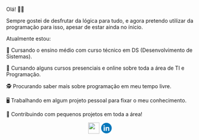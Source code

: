 Olá! 🖖🏻

Sempre gostei de desfrutar da lógica para tudo, e agora pretendo utilizar da programação para isso, apesar de estar ainda no ínicio.

Atualmente estou:



📘 Cursando o ensino médio com curso técnico em DS (Desenvolvimento de Sistemas).

📘 Cursando alguns cursos presenciais e online sobre toda a área de TI e Programação.

🕵️‍ Procurando saber mais sobre programação em meu tempo livre.

🖥️ Trabalhando em algum projeto pessoal para fixar o meu conhecimento.

💭 Contribuindo com pequenos projetos em toda a área!


<center>
	 <a href="alison.carvalho@etec.sp.gov.br"><img src="https://drive.google.com/file/d/1gS29M9yA1zPHBt_tBdXRM-DFf3w9gRuE/view?usp=sharing" style="width: 30px; height: 30px;" /></a>
	 <a href="https://www.linkedin.com/in/alisonchs/"><img src="li.png" style="width: 30px; height: 30px;" /></a>
</center>
